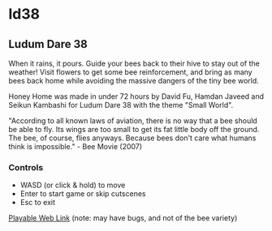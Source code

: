 # ld38
## Ludum Dare 38

When it rains, it pours. Guide your bees back to their hive to stay out of the weather! Visit flowers to get some bee reinforcement, and bring as many bees back home while avoiding the massive dangers of the tiny bee world.

Honey Home was made in under 72 hours by David Fu, Hamdan Javeed and Seikun Kambashi for Ludum Dare 38 with the theme "Small World".

"According to all known laws of aviation, there is no way that a bee should be able to fly. Its wings are too small to get its fat little body off the ground. The bee, of course, flies anyways. Because bees don't care what humans think is impossible." - Bee Movie (2007)

### Controls
- WASD (or click & hold) to move
- Enter to start game or skip cutscenes
- Esc to exit

[Playable Web Link](http://dvdfu.net/ld38/) (note: may have bugs, and not of the bee variety)
